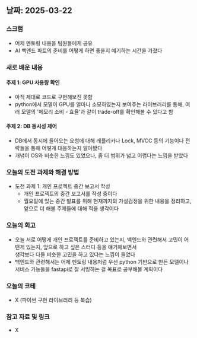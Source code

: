 ## 날짜: 2025-03-22

### 스크럼
- 어제 멘토링 내용을 팀원들에게 공유
- AI 백엔드 파트의 준비를 어떻게 하면 좋을지 얘기하는 시간을 가졌다

### 새로 배운 내용
#### 주제 1: GPU 사용량 확인
- 아직 제대로 코드로 구현해보진 못함
- python에서 모델이 GPU를 얼마나 소모하였는지 보여주는 라이브러리를 통해, 여러 모델의 '메모리 소비 - 효율'과 같이 trade-off를 확인해볼 수 있다고 함

#### 주제 2: DB 동시성 제어
- DB에서 동시에 들어오는 요청에 대해 레플리카나 Lock, MVCC 등의 기능이나 전략들을 통해 어떻게 대응하는지 알아봤다
- 개념이 OS와 비슷한 느낌도 있었으나, 좀 더 범위가 넓고 어렵다는 느낌을 받았다

### 오늘의 도전 과제와 해결 방법
- 도전 과제 1: 개인 프로젝트 중간 보고서 작성
  - 개인 프로젝트의 중간 보고서를 작성 중이다
  - 월요일에 있는 중간 발표를 위해 현재까지의 가설검정을 위한 내용을 정리하고, 앞으로 더 해볼 주제들에 대해 적을 생각이다
  
### 오늘의 회고
- 오늘 서로 어떻게 개인 프로젝트를 준비하고 있는지, 백엔드와 관련해서 고민이 어떤게 있는지, 앞으로 하고 싶은 스터디 등을 얘기해보면서<br>
    생각보다 다들 비슷한 고민을 하고 있다는 느낌이 들었다
- 백엔드와 관련해서는 어제 멘토링 내용처럼 우선 python 기반으로 만든 모델이나 서비스 기능들을 fastapi로 잘 서빙하는 걸 목표로 공부해볼 계획이다

### 오늘의 코테
- X (파이썬 구현 라이브러리 등 복습)

### 참고 자료 및 링크
- X
